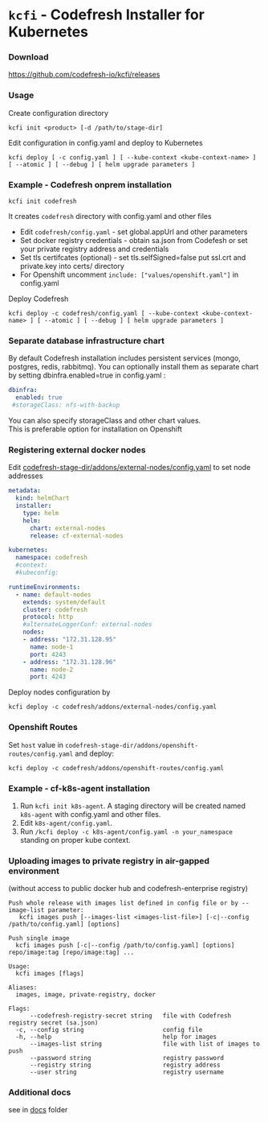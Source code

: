 # `kcfi` - Codefresh Installer for Kubernetes  

### Download
https://github.com/codefresh-io/kcfi/releases

### Usage
Create configuration directory
```
kcfi init <product> [-d /path/to/stage-dir]
```
Edit configuration in config.yaml and deploy to Kubernetes
```
kcfi deploy [ -c config.yaml ] [ --kube-context <kube-context-name> ] [ --atomic ] [ --debug ] [ helm upgrade parameters ]
```

### Example - Codefresh onprem installation
```
kcfi init codefresh
```
It creates `codefresh` directory with config.yaml and other files

- Edit `codefresh/config.yaml` - set global.appUrl and other parameters  
- Set docker registry credentials - obtain sa.json from Codefesh or set your private registry address and credentials  
- Set tls certifcates (optional) - set tls.selfSigned=false put ssl.crt and private.key into certs/ directory 
- For Openshift uncomment `include: ["values/openshift.yaml"]` in config.yaml

Deploy Codefresh
```
kcfi deploy -c codefresh/config.yaml [ --kube-context <kube-context-name> ] [ --atomic ] [ --debug ] [ helm upgrade parameters ]
```

### Separate database infrastructure chart
By default Codefresh installation includes persistent services (mongo, postgres, redis, rabbitmq). You can optionally install them as separate chart by setting dbinfra.enabled=true in config.yaml :
```yaml
dbinfra:
  enabled: true
 #storageClass: nfs-with-backup
```
You can also specify storageClass and other chart values.  
This is preferable option for installation on Openshift  

### Registering external docker nodes
Edit [codefresh-stage-dir/addons/external-nodes/config.yaml](stage/addons/external-nodes/config.yaml) to set node addresses  
```yaml
metadata:
  kind: helmChart
  installer:
    type: helm
    helm:
      chart: external-nodes
      release: cf-external-nodes

kubernetes:
  namespace: codefresh
  #context: 
  #kubeconfig:

runtimeEnvironments:
  - name: default-nodes
    extends: system/default
    cluster: codefresh
    protocol: http
    #alternateLoggerConf: external-nodes
    nodes:
    - address: "172.31.128.95"
      name: node-1
      port: 4243
    - address: "172.31.128.96"
      name: node-2
      port: 4243
```

Deploy nodes configuration by
```
kcfi deploy -c codefresh/addons/external-nodes/config.yaml
```

### Openshift Routes
Set `host` value in `codefresh-stage-dir/addons/openshift-routes/config.yaml` and deploy:  
```
kcfi deploy -c codefresh/addons/openshift-routes/config.yaml
```

### Example - cf-k8s-agent installation
1. Run `kcfi init k8s-agent`. A staging directory will be created named `k8s-agent` with config.yaml and other files.
2. Edit `k8s-agent/config.yaml`.
3. Run `/kcfi deploy -c k8s-agent/config.yaml -n your_namespace` standing on proper kube context.

### Uploading images to private registry in air-gapped environment
(without access to public docker hub and codefresh-enterprise registry)
```
Push whole release with images list defined in config file or by --image-list parameter:
   kcfi images push [--images-list <images-list-file>] [-c|--config /path/to/config.yaml] [options]

Push single image
  kcfi images push [-c|--config /path/to/config.yaml] [options] repo/image:tag [repo/image:tag] ...

Usage:
  kcfi images [flags]

Aliases:
  images, image, private-registry, docker

Flags:
      --codefresh-registry-secret string   file with Codefresh registry secret (sa.json)
  -c, --config string                      config file
  -h, --help                               help for images
      --images-list string                 file with list of images to push
      --password string                    registry password
      --registry string                    registry address
      --user string                        registry username
```

### Additional docs
see in [docs](./docs) folder 